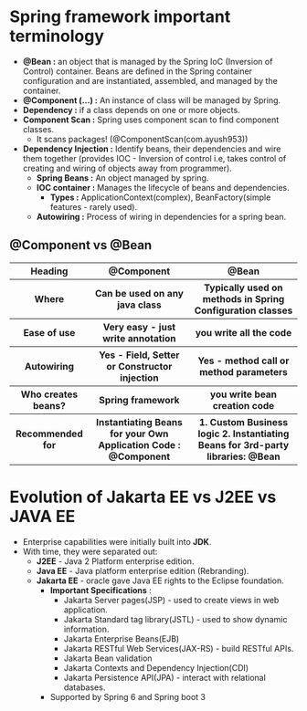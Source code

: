 # Spring framework important terminology

* **@Bean :** an object that is managed by the Spring IoC (Inversion of Control) container. Beans are defined in the Spring container configuration and are instantiated, assembled, and managed by the container.
* **@Component (...) :** An instance of class will be managed by Spring.
* **Dependency :** if a class depends on one or more objects.
* **Component Scan :** Spring uses component scan to find component classes.
    * It scans packages! (@ComponentScan(com.ayush953))
* **Dependency Injection :** Identify beans, their dependencies and wire them together (provides IOC - Inversion of control i.e, takes control of creating and wiring of objects away from programmer).
    * **Spring Beans :** An object managed by spring.
    * **IOC container :** Manages the lifecycle of beans and dependencies.
        * **Types :** ApplicationContext(complex), BeanFactory(simple features - rarely used).
    * **Autowiring :** Process of wiring in dependencies for a spring bean. 

## @Component vs @Bean
<table>
<tr>
<th>Heading</th>
<th>@Component</th>
<th>@Bean</th>
</tr>
<tr>
<th>Where</th>
<th>Can be used on any java class</th>
<th>Typically used on methods in Spring Configuration classes</th>
</tr>
<tr>
<th>Ease of use</th>
<th>Very easy - just write annotation</th>
<th>you write all the code</th>
</tr>
<tr>
<th>Autowiring</th>
<th>Yes - Field, Setter or Constructor injection</th>
<th>Yes - method call or method parameters</th>
</tr>
<tr>
<th>Who creates beans?</th>
<th>Spring framework</th>
<th>you write bean creation code</th>
</tr>
<tr>
<th>Recommended for</th>
<th>Instantiating Beans for your Own Application Code : @Component</th>
<th>1. Custom Business logic
    2. Instantiating Beans for 3rd-party libraries: @Bean</th>
</tr>
</table>

# Evolution of Jakarta EE vs J2EE vs JAVA EE
* Enterprise capabilities were initially built into **JDK**.
* With time, they were separated out:
  * **J2EE** - Java 2 Platform enterprise edition.
  * **Java EE** - Java platform enterprise edition (Rebranding).
  * **Jakarta EE** - oracle gave Java EE rights to the Eclipse foundation.
    * **Important Specifications** :
      * Jakarta Server pages(JSP) - used to create views in web application.
      * Jakarta Standard tag library(JSTL) - used to show dynamic information.
      * Jakarta Enterprise Beans(EJB)
      * Jakarta RESTful Web Services(JAX-RS) - build RESTful APIs.
      * Jakarta Bean validation
      * Jakarta Contexts and Dependency Injection(CDI)
      * Jakarta Persistence API(JPA) - interact with relational databases.
    * Supported by Spring 6 and Spring boot 3